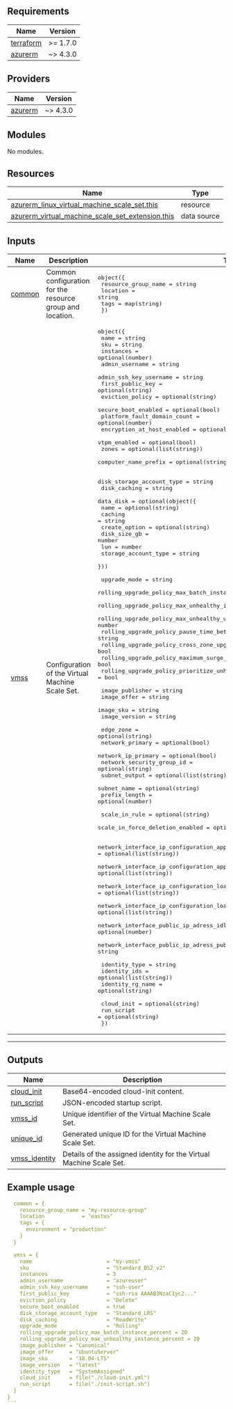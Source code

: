 ## Requirements

| Name | Version |
|------|---------|
| <a name="requirement_terraform"></a> [terraform](#requirement\_terraform) | >= 1.7.0 |
| <a name="requirement_azurerm"></a> [azurerm](#requirement\_azurerm) | ~> 4.3.0 |

## Providers

| Name | Version |
|------|---------|
| <a name="provider_azurerm"></a> [azurerm](#provider\_azurerm) | ~> 4.3.0 |

## Modules

No modules.

## Resources

| Name | Type |
|------|------|
| [azurerm_linux_virtual_machine_scale_set.this](https://registry.terraform.io/providers/hashicorp/azurerm/latest/docs/resources/linux_virtual_machine_scale_set) | resource |
| [azurerm_virtual_machine_scale_set_extension.this](https://registry.terraform.io/providers/hashicorp/azurerm/4.3.0/docs/resources/virtual_machine_scale_set_extension) | data source |

## Inputs

| Name | Description | Type | Default | Required |
|------|-------------|------|---------|:--------:|
| <a name="input_common"></a> [common](#input\_common) | Common configuration for the resource group and location. | <pre>object({<br/>    resource_group_name = string<br/>    location            = string<br/>    tags                = map(string)<br/>  })</pre> | N/A | True |
| <a name="input_vmss"></a> [vmss](#input\_vmss) | Configuration of the Virtual Machine Scale Set. | <pre>object({<br/>    name                        = string<br/>    sku                         = string<br/>    instances                   = optional(number)<br/>    admin_username              = string<br/>    admin_ssh_key_username      = string<br/>    first_public_key            = optional(string)<br/>    eviction_policy             = optional(string)<br/>    secure_boot_enabled         = optional(bool)<br/>    platform_fault_domain_count = optional(number)<br/>    encryption_at_host_enabled  = optional(bool)<br/>    vtpm_enabled                = optional(bool)<br/>    zones                       = optional(list(string))<br/>    computer_name_prefix        = optional(string)<br/><br/>    disk_storage_account_type = string<br/>    disk_caching              = string<br/>    data_disk = optional(object({<br/>      name                 = optional(string)<br/>      caching              = string<br/>      create_option        = optional(string)<br/>      disk_size_gb         = number<br/>      lun                  = number<br/>      storage_account_type = string<br/>    }))<br/><br/>    upgrade_mode                                                   = string<br/>    rolling_upgrade_policy_max_batch_instance_percent              = number<br/>    rolling_upgrade_policy_max_unhealthy_instance_percent          = number<br/>    rolling_upgrade_policy_max_unhealthy_upgraded_instance_percent = number<br/>    rolling_upgrade_policy_pause_time_between_batches              = string<br/>    rolling_upgrade_policy_cross_zone_upgrades_enabled             = bool<br/>    rolling_upgrade_policy_maximum_surge_instances_enabled         = bool<br/>    rolling_upgrade_policy_prioritize_unhealthy_instances_enabled  = bool<br/><br/>    image_publisher = string<br/>    image_offer     = string<br/>    image_sku       = string<br/>    image_version   = string<br/><br/>    edge_zone                 = optional(string)<br/>    network_primary           = optional(bool)<br/>    network_ip_primary        = optional(bool)<br/>    network_security_group_id = optional(string)<br/>    subnet_output             = optional(list(string))<br/>    subnet_name               = optional(string)<br/>    prefix_length             = optional(number)<br/><br/>    scale_in_rule                    = optional(string)<br/>    scale_in_force_deletion_enabled = optional(bool)<br/><br/>    network_interface_ip_configuration_application_gateway_backend_address_pool_ids = optional(list(string))<br/>    network_interface_ip_configuration_application_security_group_ids               = optional(list(string))<br/>    network_interface_ip_configuration_load_balancer_backend_address_pool_ids       = optional(list(string))<br/>    network_interface_ip_configuration_load_balancer_inbound_nat_rules_ids          = optional(list(string))<br/>    network_interface_public_ip_adress_idle_timeout_in_minutes                      = optional(number)<br/>    network_interface_public_ip_adress_public_ip_prefix_id                          = string<br/><br/>    identity_type    = string<br/>    identity_ids     = optional(list(string))<br/>    identity_rg_name = optional(string)<br/><br/>    cloud_init = optional(string)<br/>    run_script = optional(string)<br/>  })</pre> | N/A | True |

---

## Outputs

| Name | Description |
|------|-------------|
| <a name="output_cloud_init"></a> [cloud_init](#output\_cloud\_init) | Base64-encoded cloud-init content. |
| <a name="output_run_script"></a> [run_script](#output\_run\_script) | JSON-encoded startup script. |
| <a name="output_vmss_id"></a> [vmss_id](#output\_vmss_id) | Unique identifier of the Virtual Machine Scale Set. |
| <a name="output_unique_id"></a> [unique_id](#output\_unique_id) | Generated unique ID for the Virtual Machine Scale Set. |
| <a name="output_vmss_identity"></a> [vmss_identity](#output\_vmss_identity) | Details of the assigned identity for the Virtual Machine Scale Set. |

## Example usage

```yaml
  common = {
    resource_group_name = "my-resource-group"
    location            = "eastus"
    tags = {
      environment = "production"
    }
  }

  vmss = {
    name                        = "my-vmss"
    sku                         = "Standard_DS2_v2"
    instances                   = 3
    admin_username              = "azureuser"
    admin_ssh_key_username      = "ssh-user"
    first_public_key            = "ssh-rsa AAAAB3NzaC1yc2..."
    eviction_policy             = "Delete"
    secure_boot_enabled         = true
    disk_storage_account_type   = "Standard_LRS"
    disk_caching                = "ReadWrite"
    upgrade_mode                = "Rolling"
    rolling_upgrade_policy_max_batch_instance_percent = 20
    rolling_upgrade_policy_max_unhealthy_instance_percent = 20
    image_publisher = "Canonical"
    image_offer     = "UbuntuServer"
    image_sku       = "18.04-LTS"
    image_version   = "latest"
    identity_type   = "SystemAssigned"
    cloud_init      = file("./cloud-init.yml")
    run_script      = file("./init-script.sh")
  }
}
´´´

